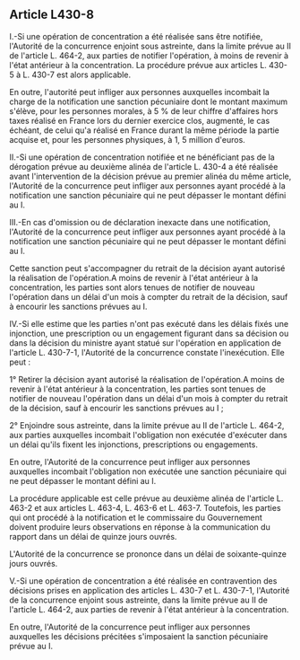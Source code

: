 Article L430-8
----
I.-Si une opération de concentration a été réalisée sans être notifiée,
l'Autorité de la concurrence enjoint sous astreinte, dans la limite prévue au II
de l'article L. 464-2, aux parties de notifier l'opération, à moins de revenir à
l'état antérieur à la concentration. La procédure prévue aux articles L. 430-5 à
L. 430-7 est alors applicable.

En outre, l'autorité peut infliger aux personnes auxquelles incombait la charge
de la notification une sanction pécuniaire dont le montant maximum s'élève, pour
les personnes morales, à 5 % de leur chiffre d'affaires hors taxes réalisé en
France lors du dernier exercice clos, augmenté, le cas échéant, de celui qu'a
réalisé en France durant la même période la partie acquise et, pour les
personnes physiques, à 1, 5 million d'euros.

II.-Si une opération de concentration notifiée et ne bénéficiant pas de la
dérogation prévue au deuxième alinéa de l'article L. 430-4 a été réalisée avant
l'intervention de la décision prévue au premier alinéa du même article,
l'Autorité de la concurrence peut infliger aux personnes ayant procédé à la
notification une sanction pécuniaire qui ne peut dépasser le montant défini au
I.

III.-En cas d'omission ou de déclaration inexacte dans une notification,
l'Autorité de la concurrence peut infliger aux personnes ayant procédé à la
notification une sanction pécuniaire qui ne peut dépasser le montant défini au
I.

Cette sanction peut s'accompagner du retrait de la décision ayant autorisé la
réalisation de l'opération.A moins de revenir à l'état antérieur à la
concentration, les parties sont alors tenues de notifier de nouveau l'opération
dans un délai d'un mois à compter du retrait de la décision, sauf à encourir les
sanctions prévues au I.

IV.-Si elle estime que les parties n'ont pas exécuté dans les délais fixés une
injonction, une prescription ou un engagement figurant dans sa décision ou dans
la décision du ministre ayant statué sur l'opération en application de l'article
L. 430-7-1, l'Autorité de la concurrence constate l'inexécution. Elle peut :

1° Retirer la décision ayant autorisé la réalisation de l'opération.A moins de
revenir à l'état antérieur à la concentration, les parties sont tenues de
notifier de nouveau l'opération dans un délai d'un mois à compter du retrait de
la décision, sauf à encourir les sanctions prévues au I ;

2° Enjoindre sous astreinte, dans la limite prévue au II de l'article L. 464-2,
aux parties auxquelles incombait l'obligation non exécutée d'exécuter dans un
délai qu'ils fixent les injonctions, prescriptions ou engagements.

En outre, l'Autorité de la concurrence peut infliger aux personnes auxquelles
incombait l'obligation non exécutée une sanction pécuniaire qui ne peut dépasser
le montant défini au I.

La procédure applicable est celle prévue au deuxième alinéa de l'article L.
463-2 et aux articles L. 463-4, L. 463-6 et L. 463-7. Toutefois, les parties qui
ont procédé à la notification et le commissaire du Gouvernement doivent produire
leurs observations en réponse à la communication du rapport dans un délai de
quinze jours ouvrés.

L'Autorité de la concurrence se prononce dans un délai de soixante-quinze jours
ouvrés.

V.-Si une opération de concentration a été réalisée en contravention des
décisions prises en application des articles L. 430-7 et L. 430-7-1, l'Autorité
de la concurrence enjoint sous astreinte, dans la limite prévue au II de
l'article L. 464-2, aux parties de revenir à l'état antérieur à la
concentration.

En outre, l'Autorité de la concurrence peut infliger aux personnes auxquelles
les décisions précitées s'imposaient la sanction pécuniaire prévue au I.
